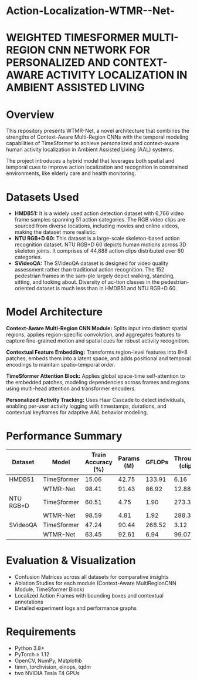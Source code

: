 # Action-Localization-WTMR--Net-
# WEIGHTED TIMESFORMER MULTI-REGION CNN NETWORK FOR PERSONALIZED AND CONTEXT-AWARE ACTIVITY LOCALIZATION IN AMBIENT ASSISTED LIVING
# Overview
This repository presents WTMR-Net, a novel architecture that combines the strengths of Context-Aware Multi-Region CNNs with the temporal modeling capabilities of TimeSformer to achieve personalized and context-aware human activity localization in Ambient Assisted Living (AAL) systems.

The project introduces a hybrid model that leverages both spatial and temporal cues to improve action localization and recognition in constrained environments, like elderly care and health monitoring.
# Datasets Used
- **HMDB51:** It is a widely used action detection dataset with 6,766 video frame samples spanning 51 action categories. The RGB video clips are sourced from diverse locations, including movies and online videos, making the dataset more realistic. 
- **NTU RGB+D 60:** This dataset is a large-scale skeleton-based action recognition dataset. NTU RGB+D 60 depicts human motions across 3D skeleton joints. It comprises of 44,888 action clips distributed over 60 categories.
- **SVideoQA:** The SVideoQA dataset is designed for video quality assessment rather than traditional action recognition. The 152 pedestrian frames in the sam-ple largely depict walking, standing, sitting, and looking about. Diversity of ac-tion classes in the pedestrian-oriented dataset is much less than in HMDB51 and NTU RGB+D 60.

# Model Architecture
**Context-Aware Multi-Region CNN Module:** Splits input into distinct spatial regions, applies region-specific convolution, and aggregates features to capture fine-grained motion and spatial cues for robust activity recognition.

**Contextual Feature Embedding:** Transforms region-level features into 8×8 patches, embeds them into a latent space, and adds positional and temporal encodings to maintain spatio-temporal order.

**TimeSformer Attention Block:** Applies global space-time self-attention to the embedded patches, modeling dependencies across frames and regions using multi-head attention and transformer encoders.

**Personalized Activity Tracking:** Uses Haar Cascade to detect individuals, enabling per-user activity logging with timestamps, durations, and contextual keyframes for adaptive AAL behavior modeling.

# Performance Summary
| Dataset   | Model       | Train Accuracy (%) | Params (M) | GFLOPs | Throughput (clips/s) |
| --------- | ----------- | ------------------ | ---------- | ------ | -------------------- |
| HMDB51    | TimeSformer | 15.06              | 42.75      | 133.91 | 6.16                 |
|           | WTMR-Net    | 98.41              | 91.43      | 86.92  | 12.88                |
| NTU RGB+D | TimeSformer | 60.51              | 4.75       | 1.90   | 273.33               |
|           | WTMR-Net    | 98.59              | 4.81       | 1.92   | 288.35               |
| SVideoQA  | TimeSformer | 47.24              | 90.44      | 268.52 | 3.12                 |
|           | WTMR-Net    | 63.45              | 92.61      | 6.94   | 99.07                |

# Evaluation & Visualization
- Confusion Matrices across all datasets for comparative insights
- Ablation Studies for each module (Context-Aware MultiRegionCNN Module, TimeSformer Block)
- Localized Action Frames with bounding boxes and contextual annotations
- Detailed experiment logs and performance graphs

# Requirements
- Python 3.8+
- PyTorch ≥ 1.12
- OpenCV, NumPy, Matplotlib
- timm, torchvision, einops, tqdm
- two NVIDIA Tesla T4 GPUs
